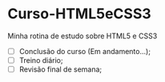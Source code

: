 # Curso-HTML5eCSS3
Minha rotina de estudo sobre HTML5 e CSS3

- [ ] Conclusão do curso (Em andamento...);
- [ ] Treino diário;
- [ ] Revisão final de semana;